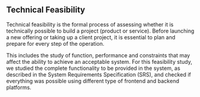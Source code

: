 ## Technical Feasibility

Technical feasibility is the formal process of assessing whether it is technically possible to build a project (product or service). Before launching a new offering or taking up a client project, it is essential to plan and prepare for every step of the operation.

This includes the study of function, performance and constraints that may affect the ability to achieve an acceptable system. For this feasibility study, we studied the complete functionality to be provided in the system, as described in the System Requirements Specification (SRS), and checked if everything was possible using different type of frontend and backend platforms.
